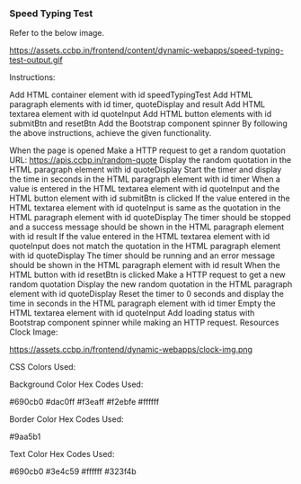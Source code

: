 ### Speed Typing Test


Refer to the below image.

https://assets.ccbp.in/frontend/content/dynamic-webapps/speed-typing-test-output.gif



Instructions:

Add HTML container element with id speedTypingTest
Add HTML paragraph elements with id timer, quoteDisplay and result
Add HTML textarea element with id quoteInput
Add HTML button elements with id submitBtn and resetBtn
Add the Bootstrap component spinner
By following the above instructions, achieve the given functionality.

When the page is opened
Make a HTTP request to get a random quotation
URL: https://apis.ccbp.in/random-quote
Display the random quotation in the HTML paragraph element with id quoteDisplay
Start the timer and display the time in seconds in the HTML paragraph element with id timer
When a value is entered in the HTML textarea element with id quoteInput and the HTML button element with id submitBtn is clicked
If the value entered in the HTML textarea element with id quoteInput is same as the quotation in the HTML paragraph element with id quoteDisplay
The timer should be stopped and a success message should be shown in the HTML paragraph element with id result
If the value entered in the HTML textarea element with id quoteInput does not match the quotation in the HTML paragraph element with id quoteDisplay
The timer should be running and an error message should be shown in the HTML paragraph element with id result
When the HTML button with id resetBtn is clicked
Make a HTTP request to get a new random quotation
Display the new random quotation in the HTML paragraph element with id quoteDisplay
Reset the timer to 0 seconds and display the time in seconds in the HTML paragraph element with id timer
Empty the HTML textarea element with id quoteInput
Add loading status with Bootstrap component spinner while making an HTTP request.
Resources
Clock Image:

https://assets.ccbp.in/frontend/dynamic-webapps/clock-img.png

CSS Colors Used:

Background Color Hex Codes Used:

#690cb0
#dac0ff
#f3eaff
#f2ebfe
#ffffff

Border Color Hex Codes Used:

#9aa5b1

Text Color Hex Codes Used:

#690cb0
#3e4c59
#ffffff
#323f4b
